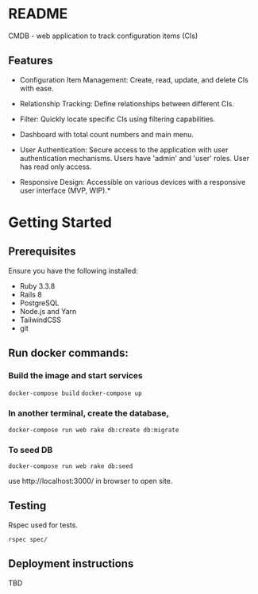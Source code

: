 # README
CMDB - web application to track configuration items (CIs)

## Features

* Configuration Item Management: Create, read, update, and delete CIs with ease.

* Relationship Tracking: Define relationships between different CIs.

* Filter: Quickly locate specific CIs using filtering capabilities.

* Dashboard with total count numbers and main menu.

* User Authentication: Secure access to the application with user authentication mechanisms.
Users have 'admin' and 'user' roles. User has read only access.

* Responsive Design: Accessible on various devices with a responsive user interface (MVP, WIP).*

# Getting Started
## Prerequisites
Ensure you have the following installed:

* Ruby 3.3.8
* Rails 8
* PostgreSQL
* Node.js and Yarn
* TailwindCSS
* git

<!-- ### Other
* System dependencies

* Configuration

* Database creation

* Database initialization

* Services (job queues, cache servers, search engines, etc.) -->

## Run docker commands:

### Build the image and start services
`docker-compose build`
`docker-compose up`

### In another terminal, create the database,
`docker-compose run web rake db:create db:migrate`
### To seed DB
`docker-compose run web rake db:seed`

use http://localhost:3000/ in browser to open site.


## Testing
Rspec used for tests.

`rspec spec/`

## Deployment instructions
 TBD